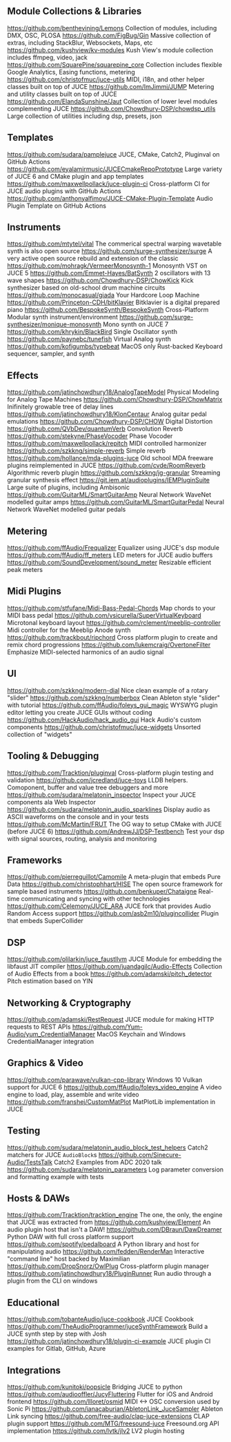 ## Module Collections & Libraries

https://github.com/benthevining/Lemons Collection of modules, including DMX, OSC, PLOSA
https://github.com/FigBug/Gin Massive collection of extras, including StackBlur, Websockets, Maps, etc
https://github.com/kushview/kv-modules Kush View's module collection includes ffmpeg, video, jack
https://github.com/SquarePine/squarepine_core Collection includes flexible Google Analytics, Easing functions, metering
https://github.com/christofmuc/juce-utils MIDI, i18n, and other helper classes built on top of JUCE
https://github.com/ImJimmi/JUMP Metering and utility classes built on top of JUCE
https://github.com/ElandaSunshine/Jaut Collection of lower level modules complementing JUCE
https://github.com/Chowdhury-DSP/chowdsp_utils Large collection of utilities including dsp, presets, json

## Templates

https://github.com/sudara/pamplejuce JUCE, CMake, Catch2, Pluginval on GitHub Actions
https://github.com/eyalamirmusic/JUCECmakeRepoPrototype Large variety of JUCE 6 and CMake plugin and app templates
https://github.com/maxwellpollack/juce-plugin-ci Cross-platform CI for JUCE audio plugins with GitHub Actions
https://github.com/anthonyalfimov/JUCE-CMake-Plugin-Template Audio Plugin Template on GitHub Actions

## Instruments

https://github.com/mtytel/vital The commerical spectral warping wavetable synth is also open source
https://github.com/surge-synthesizer/surge A very active open source rebuild and extension of the classic
https://github.com/mohragk/VermeerMonosynth-1 Monosynth VST on JUCE 5
https://github.com/Emmet-Hayes/BatSynth 2 oscillators with 13 wave shapes
https://github.com/Chowdhury-DSP/ChowKick Kick synthesizer based on old-school drum machine circuits
https://github.com/monocasual/giada Your Hardcore Loop Machine
https://github.com/Princeton-CDH/bitKlavier Bitklavier is a digital prepared piano
https://github.com/BespokeSynth/BespokeSynth Cross-Platform Modular synth instrument/environment
https://github.com/surge-synthesizer/monique-monosynth Mono synth on JUCE 7
https://github.com/khrykin/BlackBird Single Oscillator synth
https://github.com/paynebc/tunefish Virtual Analog synth
https://github.com/kofigumbs/typebeat MacOS only Rust-backed Keyboard sequencer, sampler, and synth

## Effects 

https://github.com/jatinchowdhury18/AnalogTapeModel Physical Modeling for Analog Tape Machines
https://github.com/Chowdhury-DSP/ChowMatrix Inifinitely growable tree of delay lines
https://github.com/jatinchowdhury18/KlonCentaur Analog guitar pedal emulations
https://github.com/Chowdhury-DSP/CHOW Digital Distortion
https://github.com/QVbDev/quantumVerb Convolution Reverb
https://github.com/stekyne/PhaseVocoder Phase Vocoder
https://github.com/maxwellpollack/repitch MIDI controlled harmonizer
https://github.com/szkkng/simple-reverb Simple reverb
https://github.com/hollance/mda-plugins-juce Old school MDA freeware plugins reimplemented in JUCE
https://github.com/cvde/RoomReverb Algorithmic reverb plugin
https://github.com/szkkng/jg-granular Streaming granular synthesis effect
https://git.iem.at/audioplugins/IEMPluginSuite Large suite of plugins, including Ambisonic
https://github.com/GuitarML/SmartGuitarAmp Neural Network WaveNet modelled guitar amps
https://github.com/GuitarML/SmartGuitarPedal Neural Network WaveNet modelled guitar pedals

## Metering 

https://github.com/ffAudio/Frequalizer Equalizer using JUCE's dsp module
https://github.com/ffAudio/ff_meters LED meters for JUCE audio buffers
https://github.com/SoundDevelopment/sound_meter Resizable efficient peak meters

## Midi Plugins

https://github.com/stfufane/Midi-Bass-Pedal-Chords Map chords to your MIDI bass pedal
https://github.com/vsicurella/SuperVirtualKeyboard Microtonal keyboard layout
https://github.com/rclement/meeblip-controller Midi controller for the Meeblip Anode synth
https://github.com/trackbout/ripchord Cross platform plugin to create and remix chord progressions
https://github.com/lukemcraig/OvertoneFilter Emphasize MIDI-selected harmonics of an audio signal

## UI 

https://github.com/szkkng/modern-dial Nice clean example of a rotary "slider"
https://github.com/szkkng/numberbox Clean Ableton style "slider" with tutorial
https://github.com/ffAudio/foleys_gui_magic WYSWYG plugin editor letting you create JUCE GUIs without coding
https://github.com/HackAudio/hack_audio_gui Hack Audio's custom components
https://github.com/christofmuc/juce-widgets Unsorted collection of "widgets"

## Tooling & Debugging

https://github.com/Tracktion/pluginval Cross-platform plugin testing and validation
https://github.com/jcredland/juce-toys LLDB helpers. Comoponent, buffer and value tree debuggers and more
https://github.com/sudara/melatonin_inspector Inspect your JUCE components ala Web Inspector
https://github.com/sudara/melatonin_audio_sparklines Display audio as ASCII waveforms on the console and in your tests
https://github.com/McMartin/FRUT The OG way to setup CMake with JUCE (before JUCE 6)
https://github.com/AndrewJJ/DSP-Testbench Test your dsp with signal sources, routing, analysis and monitoring

## Frameworks

https://github.com/pierreguillot/Camomile A meta-plugin that embeds Pure Data
https://github.com/christophhart/HISE The open source framework for sample based instruments
https://github.com/benkuper/Chataigne Real-time communicating and syncing with other technologies
https://github.com/Celemony/JUCE_ARA JUCE fork that provides Audio Random Access support
https://github.com/asb2m10/plugincollider Plugin that embeds SuperCollider

## DSP

https://github.com/olilarkin/juce_faustllvm JUCE Module for embedding the libfaust JIT compiler
https://github.com/juandagilc/Audio-Effects Collection of Audio Effects from a book
https://github.com/adamski/pitch_detector Pitch estimation based on YIN

## Networking & Cryptography

https://github.com/adamski/RestRequest JUCE module for making HTTP requests to REST APIs
https://github.com/Yum-Audio/yum_CredentialManager MacOS Keychain and Windows CredentialManager integration

## Graphics & Video

https://github.com/parawave/vulkan-cpp-library Windows 10 Vulkan support for JUCE 6
https://github.com/ffAudio/foleys_video_engine A video engine to load, play, assemble and write video
https://github.com/franshej/CustomMatPlot MatPlotLib implementation in JUCE

## Testing

https://github.com/sudara/melatonin_audio_block_test_helpers Catch2 matchers for JUCE `AudioBlock`s
https://github.com/Sinecure-Audio/TestsTalk Catch2 Examples from ADC 2020 talk
https://github.com/sudara/melatonin_parameters Log parameter conversion and formatting example with tests

## Hosts & DAWs

https://github.com/Tracktion/tracktion_engine The one, the only, the engine that JUCE was extracted from
https://github.com/kushview/Element An audio plugin host that isn't a DAW!
https://github.com/DBraun/DawDreamer Python DAW with full cross platform support
https://github.com/spotify/pedalboard A Python library and host for manipulating audio 
https://github.com/fedden/RenderMan Interactive "command line" host backed by Maximilian
https://github.com/DropSnorz/OwlPlug Cross-platform plugin manager
https://github.com/jatinchowdhury18/PluginRunner Run audio through a plugin from the CLI on windows

## Educational

https://github.com/tobanteAudio/juce-cookbook JUCE Cookbook
https://github.com/TheAudioProgrammer/juceSynthFramework Build a JUCE synth step by step with Josh
https://github.com/jatinchowdhury18/plugin-ci-example JUCE plugin CI examples for Gitlab, GitHub, Azure

## Integrations

https://github.com/kunitoki/popsicle Bridging JUCE to python
https://github.com/audiooffler/JucyFluttering Flutter for iOS and Android frontend
https://github.com/llloret/osmid MIDI <-> OSC conversion used by Sonic Pi
https://github.com/ianacaburian/AbletonLink_JuceSampler Ableton Link syncing
https://github.com/free-audio/clap-juce-extensions CLAP plugin support
https://github.com/MTG/freesound-juce Freesound.org API implementation
https://github.com/lvtk/jlv2 LV2 plugin hosting